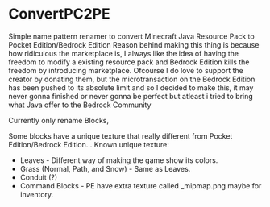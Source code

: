 # ConvertPC2PE
Simple name pattern renamer to convert Minecraft Java Resource Pack to Pocket Edition/Bedrock Edition
Reason behind making this thing is because how ridiculous the marketplace is, I always like the idea of having the freedom to modify a existing resource pack and Bedrock Edition kills the freedom by introducing marketplace.
Ofcourse I do love to support the creator by donating them, but the microtransaction on the Bedrock Edition has been pushed to its absolute limit and so I decided to make this, it may never gonna finished or never gonna be perfect but atleast i tried to bring what Java offer to the Bedrock Community

Currently only rename Blocks,

Some blocks have a unique texture that really different from Pocket Edition/Bedrock Edition...
Known unique texture:
* Leaves - Different way of making the game show its colors.
* Grass (Normal, Path, and Snow) - Same as Leaves.
* Conduit (?)
* Command Blocks - PE have extra texture called _mipmap.png maybe for inventory.
